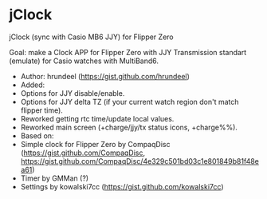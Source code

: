 # jClock
jClock (sync with Casio MB6 JJY) for Flipper Zero

Goal: make a Clock APP for Flipper Zero with JJY Transmission standart (emulate) for Casio watches with MultiBand6.

* Author: hrundeel (https://gist.github.com/hrundeel)
* Added:
*   Options for JJY disable/enable.
*   Options for JJY delta TZ (if your current watch region don't match flipper time).
*   Reworked getting rtc time/update local values.
*   Reworked main screen (+charge/jjy/tx status icons, +charge%%).
* Based on:
*   Simple clock for Flipper Zero by CompaqDisc (https://gist.github.com/CompaqDisc, https://gist.github.com/CompaqDisc/4e329c501bd03c1e801849b81f48ea61)
*   Timer by GMMan (?)
*   Settings by kowalski7cc (https://gist.github.com/kowalski7cc)
